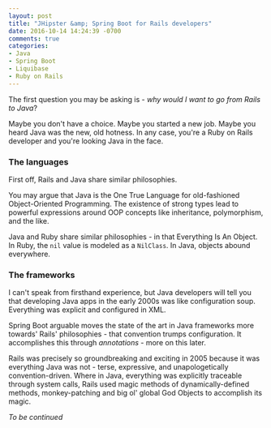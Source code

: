 ```yaml
---
layout: post
title: "JHipster &amp; Spring Boot for Rails developers"
date: 2016-10-14 14:24:39 -0700
comments: true
categories: 
- Java
- Spring Boot
- Liquibase
- Ruby on Rails
---
```


The first question you may be asking is - *why would I want to go from
Rails to Java*?

Maybe you don't have a choice. Maybe you started a new job. Maybe you
heard Java was the new, old hotness. In any case, you're a Ruby on Rails
developer and you're looking Java in the face.

### The languages

First off, Rails and Java share similar philosophies.

You may argue that Java is the One True Language for old-fashioned
Object-Oriented Programming. The existence of strong types lead to
powerful expressions around OOP concepts like inheritance, polymorphism,
and the like.

Java and Ruby share similar philosophies - in that Everything Is An
Object. In Ruby, the `nil` value is modeled as a `NilClass`. In Java,
objects abound everywhere.

### The frameworks

I can't speak from firsthand experience, but Java developers will tell
you that developing Java apps in the early 2000s was like configuration
soup. Everything was explicit and configured in XML.

Spring Boot arguable moves the state of the art in Java frameworks more
towards' Rails' philosophies - that convention trumps configuration. It
accomplishes this through *annotations* - more on this later.

Rails was precisely so groundbreaking and exciting in 2005 because it
was everything Java was not - terse, expressive, and unapologetically
convention-driven. Where in Java, everything was explicitly traceable
through system calls, Rails used magic methods of dynamically-defined
methods, monkey-patching and big ol' global God Objects to accomplish
its magic.

*To be continued*
